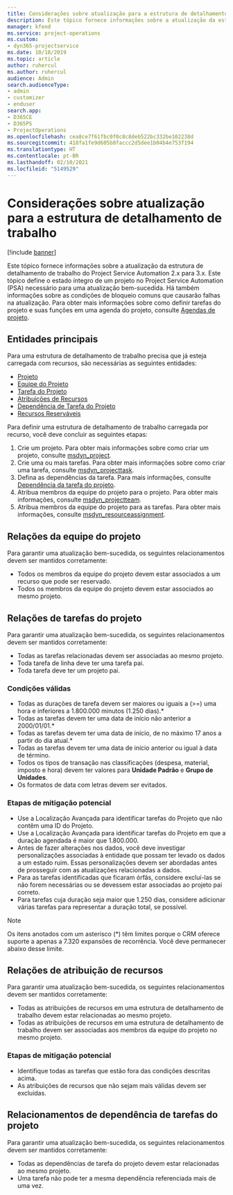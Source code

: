 ```yaml
---
title: Considerações sobre atualização para a estrutura de detalhamento de trabalho
description: Este tópico fornece informações sobre a atualização da estrutura de detalhamento de trabalho do Project Service Automation 2.x para 3.x.
manager: kfend
ms.service: project-operations
ms.custom:
- dyn365-projectservice
ms.date: 10/18/2019
ms.topic: article
author: ruhercul
ms.author: ruhercul
audience: Admin
search.audienceType:
- admin
- customizer
- enduser
search.app:
- D365CE
- D365PS
- ProjectOperations
ms.openlocfilehash: cea8ce7f61fbc0f0c8c8deb522bc332be102238d
ms.sourcegitcommit: 418fa1fe9d605b8faccc2d5dee1b04b4e753f194
ms.translationtype: HT
ms.contentlocale: pt-BR
ms.lasthandoff: 02/10/2021
ms.locfileid: "5149529"
---
```

# <a name="upgrade-considerations-for-the-work-breakdown-structure"></a>Considerações sobre atualização para a estrutura de detalhamento de trabalho

[!include [banner](../includes/psa-now-project-operations.md)]

Este tópico fornece informações sobre a atualização da estrutura de detalhamento de trabalho do Project Service Automation 2.x para 3.x. Este tópico define o estado íntegro de um projeto no Project Service Automation (PSA) necessário para uma atualização bem-sucedida. Há também informações sobre as condições de bloqueio comuns que causarão falhas na atualização. Para obter mais informações sobre como definir tarefas do projeto e suas funções em uma agenda do projeto, consulte [Agendas de projeto](project-creating.md).

## <a name="key-entities"></a>Entidades principais
Para uma estrutura de detalhamento de trabalho precisa que já esteja carregada com recursos, são necessárias as seguintes entidades:

- [Projeto](https://docs.microsoft.com/dynamics365/customerengagement/on-premises/developer/entities/msdyn_project)
- [Equipe do Projeto](https://docs.microsoft.com/dynamics365/customerengagement/on-premises/developer/entities/msdyn_projectteam)
- [Tarefa do Projeto](https://docs.microsoft.com/dynamics365/customerengagement/on-premises/developer/entities/msdyn_projecttask)
- [Atribuições de Recursos](https://docs.microsoft.com/dynamics365/customerengagement/on-premises/developer/entities/msdyn_resourceassignment)
- [Dependência de Tarefa do Projeto](https://docs.microsoft.com/dynamics365/customerengagement/on-premises/developer/entities/msdyn_projecttaskdependency)
- [Recursos Reserváveis](https://docs.microsoft.com/dynamics365/customerengagement/on-premises/developer/entities/bookableresource)

Para definir uma estrutura de detalhamento de trabalho carregada por recurso, você deve concluir as seguintes etapas:

1. Crie um projeto. Para obter mais informações sobre como criar um projeto, consulte [msdyn_project](https://docs.microsoft.com/dynamics365/customerengagement/on-premises/developer/entities/msdyn_project).
2. Crie uma ou mais tarefas. Para obter mais informações sobre como criar uma tarefa, consulte [msdyn_projecttask](https://docs.microsoft.com/dynamics365/customerengagement/on-premises/developer/entities/msdyn_projecttask).
3. Defina as dependências da tarefa. Para mais informações, consulte [Dependência da tarefa do projeto](https://docs.microsoft.com/dynamics365/customerengagement/on-premises/developer/entities/msdyn_projecttaskdependency).
4. Atribua membros da equipe do projeto para o projeto. Para obter mais informações, consulte [msdyn_projectteam](https://docs.microsoft.com/dynamics365/customerengagement/on-premises/developer/entities/msdyn_projectteam).
5. Atribua membros da equipe do projeto para as tarefas. Para obter mais informações, consulte [msdyn_resourceassignment](https://docs.microsoft.com/dynamics365/customerengagement/on-premises/developer/entities/msdyn_resourceassignment).

## <a name="project-team-relationships"></a>Relações da equipe do projeto

Para garantir uma atualização bem-sucedida, os seguintes relacionamentos devem ser mantidos corretamente:
- Todos os membros da equipe do projeto devem estar associados a um recurso que pode ser reservado.
- Todos os membros da equipe do projeto devem estar associados ao mesmo projeto. 

## <a name="project-task-relationships"></a>Relações de tarefas do projeto
Para garantir uma atualização bem-sucedida, os seguintes relacionamentos devem ser mantidos corretamente:

- Todas as tarefas relacionadas devem ser associadas ao mesmo projeto.
- Toda tarefa de linha deve ter uma tarefa pai.
- Toda tarefa deve ter um projeto pai.

### <a name="valid-conditions"></a>Condições válidas

- Todas as durações de tarefa devem ser maiores ou iguais a (>=) uma hora e inferiores a 1.800.000 minutos (1.250 dias).*
- Todas as tarefas devem ter uma data de início não anterior a 2000/01/01.*
- Todas as tarefas devem ter uma data de início, de no máximo 17 anos a partir do dia atual.*
- Todas as tarefas devem ter uma data de início anterior ou igual à data de término.
- Todos os tipos de transação nas classificações (despesa, material, imposto e hora) devem ter valores para **Unidade Padrão** e **Grupo de Unidades**.
- Os formatos de data com letras devem ser evitados.

### <a name="potential-mitigation-steps"></a>Etapas de mitigação potencial
- Use a Localização Avançada para identificar tarefas do Projeto que não contêm uma ID do Projeto.
- Use a Localização Avançada para identificar tarefas do Projeto em que a duração agendada é maior que 1.800.000.
- Antes de fazer alterações nos dados, você deve investigar personalizações associadas à entidade que possam ter levado os dados a um estado ruim. Essas personalizações devem ser abordadas antes de prosseguir com as atualizações relacionadas a dados.
- Para as tarefas identificadas que ficaram órfãs, considere excluí-las se não forem necessárias ou se devessem estar associadas ao projeto pai correto.
- Para tarefas cuja duração seja maior que 1.250 dias, considere adicionar várias tarefas para representar a duração total, se possível.

> [!NOTE]
> Os itens anotados com um asterisco (\*) têm limites porque o CRM oferece suporte a apenas a 7.320 expansões de recorrência. Você deve permanecer abaixo desse limite.

## <a name="resource-assignment-relationships"></a>Relações de atribuição de recursos
Para garantir uma atualização bem-sucedida, os seguintes relacionamentos devem ser mantidos corretamente:

- Todas as atribuições de recursos em uma estrutura de detalhamento de trabalho devem estar relacionadas ao mesmo projeto.
- Todas as atribuições de recursos em uma estrutura de detalhamento de trabalho devem ser associadas aos membros da equipe do projeto no mesmo projeto.

### <a name="potential-mitigation-steps"></a>Etapas de mitigação potencial
- Identifique todas as tarefas que estão fora das condições descritas acima.  
- As atribuições de recursos que não sejam mais válidas devem ser excluídas.

## <a name="project-task-dependency-relationships"></a>Relacionamentos de dependência de tarefas do projeto
Para garantir uma atualização bem-sucedida, os seguintes relacionamentos devem ser mantidos corretamente:

- Todas as dependências de tarefa do projeto devem estar relacionadas ao mesmo projeto.
- Uma tarefa não pode ter a mesma dependência referenciada mais de uma vez.
